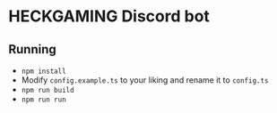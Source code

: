 # HECKGAMING Discord bot

## Running
 - `npm install`
 - Modify `config.example.ts` to your liking and rename it to `config.ts`
 - `npm run build`
 - `npm run run`